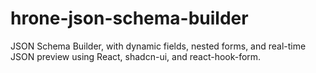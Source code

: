 # hrone-json-schema-builder
JSON Schema Builder, with dynamic fields, nested forms, and real-time JSON preview using React, shadcn-ui, and react-hook-form.
